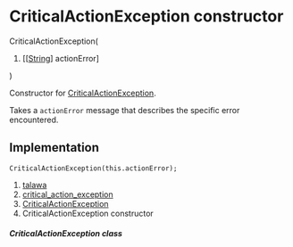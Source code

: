
<div>

# CriticalActionException constructor

</div>


CriticalActionException(

1.  [[[String](https://api.flutter.dev/flutter/dart-core/String-class.md)]
    actionError]

)



Constructor for
[CriticalActionException](../../exceptions_critical_action_exception/CriticalActionException-class.md).

Takes a `actionError` message that describes the specific error
encountered.



## Implementation

``` language-dart
CriticalActionException(this.actionError);
```







1.  [talawa](../../index.md)
2.  [critical_action_exception](../../exceptions_critical_action_exception/)
3.  [CriticalActionException](../../exceptions_critical_action_exception/CriticalActionException-class.md)
4.  CriticalActionException constructor

##### CriticalActionException class







